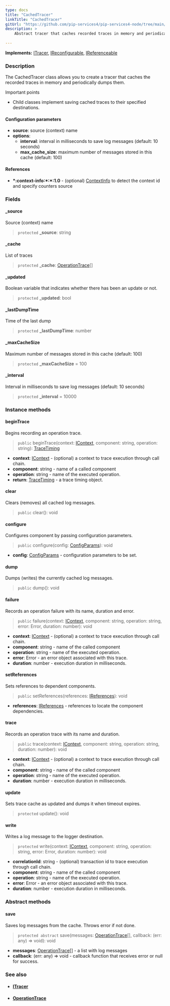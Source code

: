 ```yaml
---
type: docs
title: "CachedTracer"
linkTitle: "CachedTracer"
gitUrl: "https://github.com/pip-services4/pip-services4-node/tree/main/pip-services4-observability-node"
description: >
    Abstract tracer that caches recorded traces in memory and periodically dumps them.
    
---
```


**Implements:** [ITracer](../itracer), [IReconfigurable](../../../components/config/ireconfigurable), [IReferenceable](../../../components/refer/ireferenceable)

### Description

The CachedTracer class allows you to create a tracer that caches the recorded traces in memory and periodically dumps them.

Important points

- Child classes implement saving cached traces to their specified destinations.

#### Configuration parameters

- **source**: source (context) name
- **options**:
    - **interval**: interval in milliseconds to save log messages (default: 10 seconds)
    - **max_cache_size**: maximum number of messages stored in this cache (default: 100)        

#### References

- **\*:context-info:\*:\*:1.0** - (optional) [ContextInfo](../../../components/context/context_info) to detect the context id and specify counters source

### Fields

<span class="hide-title-link">

#### _source
Source (context) name
> `protected` **_source**: string

#### _cache
List of traces
> `protected` **_cache**: [OperationTrace](../operation_trace)[]

#### _updated
Boolean variable that indicates whether there has been an update or not.
> `protected` **_updated**: bool

#### _lastDumpTime
Time of the last dump
> `protected` **_lastDumpTime**: number

#### _maxCacheSize
Maximum number of messages stored in this cache (default: 100)
> `protected` **_maxCacheSize** = 100

#### _interval
Interval in milliseconds to save log messages (default: 10 seconds)
> `protected` **_interval** = 10000

</span>


### Instance methods

#### beginTrace
Begins recording an operation trace.

> `public` beginTrace(context: [IContext](../../../components/context/icontext), component: string, operation: string): [TraceTiming](../trace_timing)

- **context**: [IContext](../../../components/context/icontext) - (optional) a context to trace execution through call chain.
- **component**: string - name of a called component
- **operation**: string - name of the executed operation.
- **return**: [TraceTiming](../trace_timing) - a trace timing object.


#### clear
Clears (removes) all cached log messages.

> `public` clear(): void


#### configure
Configures component by passing configuration parameters.

> `public` configure(config: [ConfigParams](../../../components/config/config_params)): void

- **config**: [ConfigParams](../../../components/config/config_params) - configuration parameters to be set.


#### dump
Dumps (writes) the currently cached log messages.

> `public` dump(): void


#### failure
Records an operation failure with its name, duration and error.

> `public` failure(context: [IContext](../../../components/context/icontext), component: string, operation: string, error: Error,
duration: number): void

- **context**: [IContext](../../../components/context/icontext) - (optional) a context to trace execution through call chain.
- **component**: string - name of the called component
- **operation**: string - name of the executed operation.
- **error**: Error - an error object associated with this trace.
- **duration**: number - execution duration in milliseconds.



#### setReferences
Sets references to dependent components.

> `public` setReferences(references: [IReferences](../../../commons/refer/ireferences)): void

- **references**: [IReferences](../../../commons/refer/ireferences) - references to locate the component dependencies.

#### trace
Records an operation trace with its name and duration.

> `public` trace(context: [IContext](../../../components/context/icontext), component: string, operation: string, duration: number): void

- **context**: [IContext](../../../components/context/icontext) - (optional) a context to trace execution through call chain.
- **component**: string - name of the called component
- **operation**: string - name of the executed operation.
- **duration**: number - execution duration in milliseconds.


#### update
Sets trace cache as updated
and dumps it when timeout expires.

> `protected` update(): void


#### write
Writes a log message to the logger destination.

> `protected` write(context: [IContext](../../../components/context/icontext), component: string, operation: string, error: Error, duration: number): void

- **correlationId**: string - (optional) transaction id to trace execution through call chain.
- **component**: string - name of the called component
- **operation**: string - name of the executed operation.
- **error**: Error - an error object associated with this trace.
- **duration**: number - execution duration in milliseconds.


### Abstract methods

#### save
Saves log messages from the cache.
Throws error if not done.

> `protected abstract` save(messages: [OperationTrace](../operation_trace)[], callback: (err: any) => void): void

- **messages**: [OperationTrace](../operation_trace)[] - a list with log messages
- **callback**: (err: any) => void - callback function that receives error or null for success.


### See also
- #### [ITracer](../itracer)
- #### [OperationTrace](../operation_trace)
